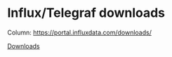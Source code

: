 # Influx/Telegraf downloads

Column: https://portal.influxdata.com/downloads/

[Downloads](https://portal.influxdata.com/downloads/)